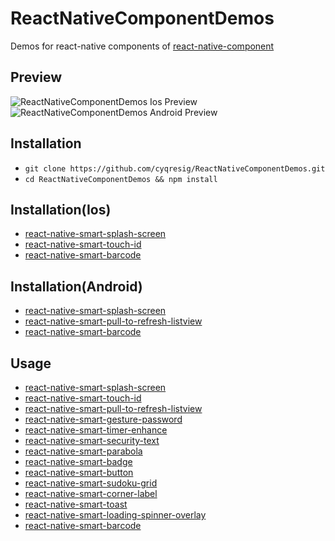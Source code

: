# ReactNativeComponentDemos
Demos for react-native components of [react-native-component][1]

## Preview

![ReactNativeComponentDemos Ios Preview][100]
![ReactNativeComponentDemos Android Preview][101]

## Installation

*   `git clone https://github.com/cyqresig/ReactNativeComponentDemos.git`
*   `cd ReactNativeComponentDemos && npm install`

## Installation(Ios)

* [react-native-smart-splash-screen][2]
* [react-native-smart-touch-id][3]
* [react-native-smart-barcode][15]

## Installation(Android)

* [react-native-smart-splash-screen][2]
* [react-native-smart-pull-to-refresh-listview][4]
* [react-native-smart-barcode][15]

## Usage

* [react-native-smart-splash-screen][2]
* [react-native-smart-touch-id][3]
* [react-native-smart-pull-to-refresh-listview][4]
* [react-native-smart-gesture-password][5]
* [react-native-smart-timer-enhance][6]
* [react-native-smart-security-text][7]
* [react-native-smart-parabola][8]
* [react-native-smart-badge][9]
* [react-native-smart-button][10]
* [react-native-smart-sudoku-grid][11]
* [react-native-smart-corner-label][12]
* [react-native-smart-toast][13]
* [react-native-smart-loading-spinner-overlay][14]
* [react-native-smart-barcode][15]

[1]: https://github.com/react-native-component
[2]: https://github.com/react-native-component/react-native-smart-splash-screen
[3]: https://github.com/react-native-component/react-native-smart-touch-id
[4]: https://github.com/react-native-component/react-native-smart-pull-to-refresh-listview
[5]: https://github.com/react-native-component/react-native-smart-gesture-password
[6]: https://github.com/react-native-component/react-native-smart-timer-enhance
[7]: https://github.com/react-native-component/react-native-smart-security-text
[8]: https://github.com/react-native-component/react-native-smart-parabola
[9]: https://github.com/react-native-component/react-native-smart-badge
[10]: https://github.com/react-native-component/react-native-smart-button
[11]: https://github.com/react-native-component/react-native-smart-sudoku-grid
[12]: https://github.com/react-native-component/react-native-smart-corner-label
[13]: https://github.com/react-native-component/react-native-smart-toast
[14]: https://github.com/react-native-component/react-native-smart-loading-spinner-overlay
[15]: https://github.com/react-native-component/react-native-smart-barcode

[100]: http://cyqresig.github.io/img/react-native-component-demos-preview-ios-v0.0.1.gif
[101]: http://cyqresig.github.io/img/react-native-component-demos-preview-android-v0.0.1.gif
